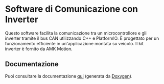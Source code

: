 # Software di Comunicazione con Inverter

Questo software facilita la comunicazione tra un microcontrollore e gli inverter tramite il bus CAN utilizzando C++ e PlatformIO. È progettato per un funzionamento efficiente in un'applicazione montata su veicolo. Il kit inverter è fornito da AMK Motion.

## Documentazione

Puoi consultare la documentazione [qui](https://skeitt.github.io/AMK_motor_drive_software/) (generata da [Doxygen](https://www.doxygen.nl/)).
